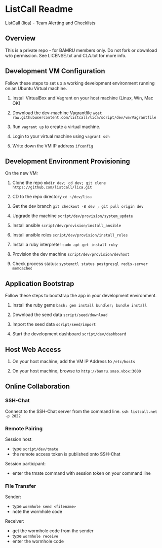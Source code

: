 # ListCall Readme

ListCall (lica) - Team Alerting and Checklists

## Overview

This is a private repo - for BAMRU members only.  Do not fork or download w/o
permission.  See LICENSE.txt and CLA.txt for more info.

## Development VM Configuration

Follow these steps to set up a working development environment running on an
Ubuntu Virtual machine.

1. Install VirtualBox and Vagrant on your host machine (Linux, Win, Mac OK)

2. Download the dev-machine Vagrantfile 
   `wget raw.githubusercontent.com/listcall/lica/script/dev/vm/Vagrantfile`

3. Run `vagrant up` to create a virtual machine.

4. Login to your virtual machine using `vagrant ssh`

5. Write down the VM IP address `ifconfig`  

## Development Environment Provisioning

On the new VM:

1. Clone the repo `mkdir dev; cd dev; git clone https://github.com/listcall/lica.git`

2. CD to the repo directory `cd ~/dev/lica`

3. Get the dev branch `git checkout -B dev ; git pull origin dev`

4. Upgrade the machine `script/dev/provision/system_update`

5. Install ansible `script/dev/provision/install_ansible`

6. Install ansible roles `script/dev/provision/install_roles`

7. Install a ruby interpreter `sudo apt-get install ruby`

8. Provision the dev machine `script/dev/provision/devhost`

9. Check process status: `systemctl status postgresql redis-server memcached`

## Application Bootstrap

Follow these steps to bootstrap the app in your development environment.

1. Install the ruby gems `bash; gem install bundler; bundle install`

2. Download the seed data `script/seed/download` 

3. Import the seed data `script/seed/import` 

4. Start the development dashboard `script/dev/dashboard`

## Host Web Access

1. On your host machine, add the VM IP Address to `/etc/hosts`

2. On your host machine, browse to `http://bamru.smso.vbox:3000`

## Online Collaboration

### SSH-Chat

Connect to the SSH-Chat server from the command line.
`ssh listcall.net -p 2022`

### Remote Pairing

Session host:
- type `script/dev/tmate`
- the remote access token is published onto SSH-Chat

Session participant:
- enter the tmate command with session token on your command line

### File Transfer

Sender: 
- type `wormhole send <filename>`
- note the wormhole code

Receiver:
- get the wormhole code from the sender
- type `wormhole receive`
- enter the wormhole code
